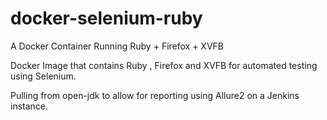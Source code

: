 # docker-selenium-ruby
A Docker Container Running Ruby + Firefox + XVFB

Docker Image that contains Ruby , Firefox and XVFB for automated testing using Selenium.

Pulling from open-jdk to allow for reporting using Allure2 on a Jenkins instance.

